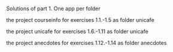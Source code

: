 Solutions of part 1. One app per folder

the project courseinfo for exercises 1.1.-1.5 as folder unicafe


the project unicafe for exercises 1.6.-1.11 as folder unicafe

the project anecdotes for exercises 1.12.-1.14 as folder anecdotes